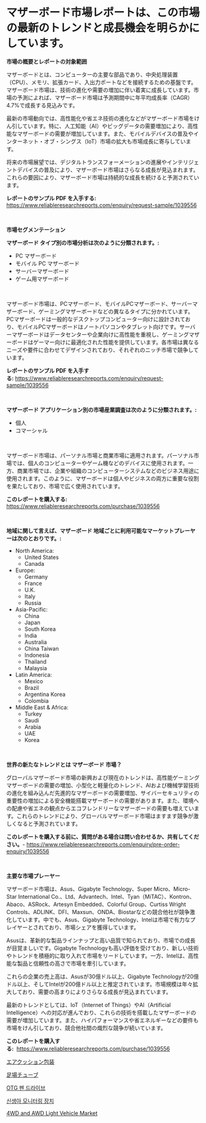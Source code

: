 <p><h1>マザーボード市場レポートは、この市場の最新のトレンドと成長機会を明らかにしています。</h1></p><p><strong>市場の概要とレポートの対象範囲</strong></p>
<p><p>マザーボードとは、コンピューターの主要な部品であり、中央処理装置（CPU）、メモリ、拡張カード、入出力ポートなどを接続するための基盤です。マザーボード市場は、技術の進化や需要の増加に伴い着実に成長しています。市場の予測によれば、マザーボード市場は予測期間中に年平均成長率（CAGR）4.7%で成長する見込みです。</p><p>最新の市場動向では、高性能化や省エネ技術の進化などがマザーボード市場をけん引しています。特に、人工知能（AI）やビッグデータの需要増加により、高性能なマザーボードの需要が増加しています。また、モバイルデバイスの普及やインターネット・オブ・シングス（IoT）市場の拡大も市場成長に寄与しています。</p><p>将来の市場展望では、デジタルトランスフォーメーションの進展やインテリジェントデバイスの普及により、マザーボード市場はさらなる成長が見込まれます。これらの要因により、マザーボード市場は持続的な成長を続けると予測されています。</p></p>
<p><strong>レポートのサンプル PDF を入手する:</strong> <a href="https://www.reliableresearchreports.com/enquiry/request-sample/1039556">https://www.reliableresearchreports.com/enquiry/request-sample/1039556</a></p>
<p>&nbsp;</p>
<p><strong>市場セグメンテーション</strong></p>
<p><strong>マザーボード タイプ別の市場分析は次のように分類されます。:</strong></p>
<p><ul><li>PC マザーボード</li><li>モバイル PC マザーボード</li><li>サーバーマザーボード</li><li>ゲーム用マザーボード</li></ul></p>
<p>&nbsp;</p>
<p><p>マザーボード市場は、PCマザーボード、モバイルPCマザーボード、サーバーマザーボード、ゲーミングマザーボードなどの異なるタイプに分かれています。PCマザーボードは一般的なデスクトップコンピューター向けに設計されており、モバイルPCマザーボードはノートパソコンやタブレット向けです。サーバーマザーボードはデータセンターや企業向けに高性能を重視し、ゲーミングマザーボードはゲーマー向けに最適化された性能を提供しています。各市場は異なるニーズや要件に合わせてデザインされており、それぞれのニッチ市場で競争しています。</p></p>
<p><strong>レポートのサンプル PDF を入手する:</strong>&nbsp;<a href="https://www.reliableresearchreports.com/enquiry/request-sample/1039556">https://www.reliableresearchreports.com/enquiry/request-sample/1039556</a></p>
<p>&nbsp;</p>
<p><strong> マザーボード アプリケーション別の市場産業調査は次のように分類されます。:</strong></p>
<p><ul><li>個人</li><li>コマーシャル</li></ul></p>
<p>&nbsp;</p>
<p><p>マザーボード市場は、パーソナル市場と商業市場に適用されます。パーソナル市場では、個人のコンピューターやゲーム機などのデバイスに使用されます。一方、商業市場では、企業や組織のコンピューターシステムなどのビジネス用途に使用されます。このように、マザーボードは個人やビジネスの両方に重要な役割を果たしており、市場で広く使用されています。</p></p>
<p><strong>このレポートを購入する:</strong>&nbsp; <a href="https://www.reliableresearchreports.com/purchase/1039556">https://www.reliableresearchreports.com/purchase/1039556</a></p>
<p>&nbsp;</p>
<p><strong>地域に関して言えば、マザーボード 地域ごとに利用可能なマーケットプレーヤーは次のとおりです。:</strong></p>
<p><ul>
    <li>
        North America:
        <ul>
            <li>United States</li>
            <li>Canada</li>
        </ul>
    </li>
    <li>
        Europe:
        <ul>
            <li>Germany</li>
            <li>France</li>
            <li>U.K.</li>
            <li>Italy</li>
            <li>Russia</li>
        </ul>
    </li>
    <li>
        Asia-Pacific:
        <ul>
            <li>China</li>
            <li>Japan</li>
            <li>South Korea</li>
            <li>India</li>
            <li>Australia</li>
            <li>China Taiwan</li>
            <li>Indonesia</li>
            <li>Thailand</li>
            <li>Malaysia</li>
        </ul>
    </li>
    <li>
        Latin America:
        <ul>
            <li>Mexico</li>
            <li>Brazil</li>
            <li>Argentina Korea</li>
            <li>Colombia</li>
        </ul>
    </li>
    <li>
        Middle East & Africa:
        <ul>
            <li>Turkey</li>
            <li>Saudi</li>
            <li>Arabia</li>
            <li>UAE</li>
            <li>Korea</li>
        </ul>
    </li>
    </ul></p>
<p>&nbsp;</p>
<p><strong>世界の新たなトレンドとは マザーボード 市場？</strong></p>
<p><p>グローバルマザーボード市場の新興および現在のトレンドは、高性能ゲーミングマザーボードの需要の増加、小型化と軽量化のトレンド、AIおよび機械学習技術の進化を組み込んだ先進的なマザーボードの需要増加、サイバーセキュリティの重要性の増加による安全機能搭載マザーボードの需要があります。また、環境への配慮や省エネの観点からエコフレンドリーなマザーボードの需要も増えています。これらのトレンドにより、グローバルマザーボード市場はますます競争が激しくなると予測されています。</p></p>
<p><strong>このレポートを購入する前に、質問がある場合は問い合わせるか、共有してください。</strong>- <a href="https://www.reliableresearchreports.com/enquiry/pre-order-enquiry/1039556">https://www.reliableresearchreports.com/enquiry/pre-order-enquiry/1039556</a></p>
<p>&nbsp;</p>
<p><strong>主要な市場プレーヤー</strong></p>
<p><p>マザーボード市場は、Asus、Gigabyte Technology、Super Micro、Micro-Star International Co.、Ltd、Advantech、Intel、Tyan（MiTAC）、Kontron、Abaco、ASRock、Artesyn Embedded、Colorful Group、Curtiss Wright Controls、ADLINK、DFI、Maxsun、ONDA、Biostarなどの競合他社が競争激化しています。中でも、Asus、Gigabyte Technology、Intelは市場で有力なプレイヤーとされており、市場シェアを獲得しています。</p><p>Asusは、革新的な製品ラインナップと高い品質で知られており、市場での成長が目覚ましいです。Gigabyte Technologyも高い評価を受けており、新しい技術やトレンドを積極的に取り入れて市場をリードしています。一方、Intelは、高性能な製品と信頼性の高さで市場を牽引しています。</p><p>これらの企業の売上高は、Asusが30億ドル以上、Gigabyte Technologyが20億ドル以上、そしてIntelが200億ドル以上と推定されています。市場規模は年々拡大しており、需要の高まりによりさらなる成長が見込まれています。</p><p>最新のトレンドとしては、IoT（Internet of Things）やAI（Artificial Intelligence）への対応が進んでおり、これらの技術を搭載したマザーボードの需要が増加しています。また、ハイパフォーマンスや省エネルギーなどの要件も市場をけん引しており、競合他社間の熾烈な競争が続いています。</p></p>
<p><strong>このレポートを購入する:</strong>&nbsp;&nbsp;<a href="https://www.reliableresearchreports.com/purchase/1039556">https://www.reliableresearchreports.com/purchase/1039556</a></p>
<p><p><a href="https://medium.com/@zoetazuur/%E3%82%A8%E3%82%A2%E3%82%AF%E3%83%83%E3%82%B7%E3%83%A7%E3%83%B3%E5%8C%85%E8%A3%85%E5%B8%82%E5%A0%B4%E3%81%AE%E8%A6%8F%E6%A8%A1%E3%81%AF-%E3%82%B0%E3%83%AD%E3%83%BC%E3%83%90%E3%83%AB%E7%94%A3%E6%A5%AD%E3%81%AB%E3%81%8A%E3%81%91%E3%82%8B%E6%9C%80%E9%81%A9%E3%81%AA%E3%83%9E%E3%83%BC%E3%82%B1%E3%83%86%E3%82%A3%E3%83%B3%E3%82%B0%E3%83%81%E3%83%A3%E3%83%8D%E3%83%AB%E3%82%92%E6%98%8E%E3%82%89%E3%81%8B%E3%81%AB%E3%81%99%E3%82%8B-8f0af7c3004c">エアクッション包装</a></p><p><a href="https://medium.com/@terrellconn_13145/%E8%84%9A%E6%89%8B%E6%9E%B6%E7%AE%A1%E5%B8%82%E5%9C%BA%E6%8C%87%E6%A0%87%E7%9A%84%E8%A7%A3%E8%AF%BB-%E5%B8%82%E5%9C%BA%E4%BB%BD%E9%A2%9D-%E8%B6%8B%E5%8A%BF%E5%92%8C%E5%A2%9E%E9%95%BF%E6%A8%A1%E5%BC%8F-d77979a09500">足場チューブ</a></p><p><a href="https://medium.com/@lfonhkp36091444/otg-%ED%8E%9C-%EB%93%9C%EB%9D%BC%EC%9D%B4%EB%B8%8C-%EC%8B%9C%EC%9E%A5-%EC%A1%B0%EC%82%AC-%EB%B3%B4%EA%B3%A0%EC%84%9C-2024%EB%85%84%EB%B6%80%ED%84%B0-2031%EB%85%84%EA%B9%8C%EC%A7%80%EC%9D%98-%EC%97%AD%EC%82%AC-%EB%B0%8F-%EC%98%88%EC%B8%A1-f02678c92bf9">OTG 펜 드라이브</a></p><p><a href="https://medium.com/@lfonhkp36091444/%EC%8B%A0%EC%83%9D%EC%95%84-%EB%AA%A8%EB%8B%88%ED%84%B0%EB%A7%81-%EA%B8%B0%EA%B8%B0-%EC%8B%9C%EC%9E%A5-%EC%8B%9C%EC%9E%A5-%EC%A0%90%EC%9C%A0%EC%9C%A8-%EC%8B%9C%EC%9E%A5-%ED%8A%B8%EB%A0%8C%EB%93%9C-%EA%B7%B8%EB%A6%AC%EA%B3%A0-%EB%AF%B8%EB%9E%98-%EC%84%B1%EC%9E%A5%EC%9D%84-%ED%83%90%EC%83%89%ED%95%98%EB%8B%A4-37ea446f1026">신생아 모니터링 장치</a></p><p><a href="https://github.com/Sarissaschmalingtr6fz2739/Market-Research-Report-List-1/blob/main/4wd-and-awd-light-vehicle-market.md">4WD and AWD Light Vehicle Market</a></p></p>
